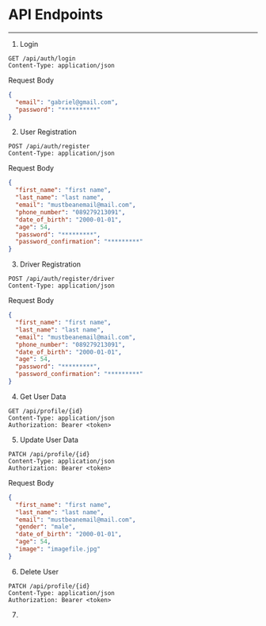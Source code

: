 # API Endpoints

---
1. Login

```http request
GET /api/auth/login
Content-Type: application/json
```

Request Body
```json
{
  "email": "gabriel@gmail.com",
  "password": "**********"
}
```

2. User Registration

```http request
POST /api/auth/register
Content-Type: application/json
```

Request Body
```json
{
  "first_name": "first name",
  "last_name": "last name",
  "email": "mustbeanemail@mail.com",
  "phone_number": "089279213091",
  "date_of_birth": "2000-01-01",
  "age": 54,
  "password": "*********",
  "password_confirmation": "*********"
}
```

3. Driver Registration

```http request
POST /api/auth/register/driver
Content-Type: application/json
```

Request Body
```json
{
  "first_name": "first name",
  "last_name": "last name",
  "email": "mustbeanemail@mail.com",
  "phone_number": "089279213091",
  "date_of_birth": "2000-01-01",
  "age": 54,
  "password": "*********",
  "password_confirmation": "*********"
}
```

4. Get User Data
```http request
GET /api/profile/{id}
Content-Type: application/json
Authorization: Bearer <token>
```

5. Update User Data
```http request
PATCH /api/profile/{id}
Content-Type: application/json
Authorization: Bearer <token>
```

Request Body
```json
{
  "first_name": "first name",
  "last_name": "last name",
  "email": "mustbeanemail@mail.com",
  "gender": "male",
  "date_of_birth": "2000-01-01",
  "age": 54,
  "image": "imagefile.jpg"
}
```

6. Delete User
```http request
PATCH /api/profile/{id}
Content-Type: application/json
Authorization: Bearer <token>
```

7. 
